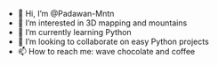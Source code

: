 - 👋 Hi, I’m @Padawan-Mntn
- 👀 I’m interested in 3D mapping and mountains
- 🌱 I’m currently learning Python
- 💞️ I’m looking to collaborate on easy Python projects
- 📫 How to reach me: wave chocolate and coffee

<!---
Padawan-Mntn/Padawan-Mntn is a ✨ special ✨ repository because its `README.md` (this file) appears on your GitHub profile.
You can click the Preview link to take a look at your changes.
--->
